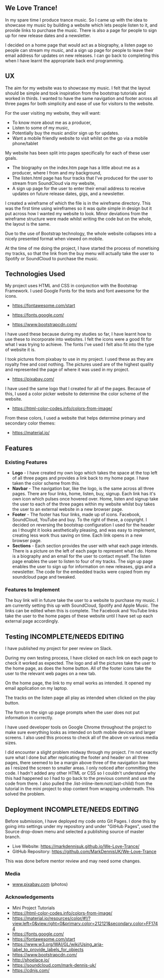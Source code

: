 ## We Love Trance!

In my spare time I produce trance music. So I came up with the idea to showcase my music by building a website which lets people listen to it, and provide links to purchase the music. There is also a page for people to sign up for new release dates and a newsletter.

I decided on a home page that would act as a biography, a listen page so people can stream my music, and a sign up page for people to leave their email address for updates on new releases. I can go back to completing this when I have learnt the appropriate back end programming.

## UX

The aim for my website was to showcase my music. I felt that the layout should be simple and took inspiration from the bootstrap tutorials and worked in thirds. I wanted to have the same navigation and footer across all three pages for both simplicity and ease of use for visitors to the website.

For the user visiting my website, they will want:

  * To know more about me as a producer,
  * Listen to some of my music,
  * Potentially buy the music and/or sign up for updates.
  * Want a mobile friendly website to visit whilst on the go via a mobile phone/tablet
  
My website has been split into pages specifically for each of these user goals. 

  * The biography on the index.htm page has a little about me as a producer, where I from and my background,
  * The listen.html page has four tracks that I've produced for the user to stream from SoundCloud via my website,
  * A sign up page for the user to enter their email address to receive updates on future release dates, gigs, and a newsletter.



I created a wireframe of which the file is in the wireframe directory. This was the first time using wireframes so it was quite simple in design but it put across how I wanted my website to look. Minor deviations from the wireframe structure were made whilst writing the code but on the whole, the layout is the same.

Due to the use of Bootstrap technology, the whole website collapses into a nicely presented format when viewed on mobile. 

At the time of me doing the project, I have started the process of monetising my tracks, so that the link from the buy menu will actually take the user to Spotify or SoundCloud to purchase the music.

## Technologies Used

My project uses HTML and CSS in conjunction with the Bootstrap Framework. I used Google Fonts for the texts and font awesome for the icons.

 * https://fontawesome.com/start

 * https://fonts.google.com/

 * https://www.bootstrapcdn.com/
 
I have used these because during my studies so far, I have learnt how to use these to incorporate into websites. I felt the icons were a good fit for what I was trying to achieve. The fonts I've used I felt also fit into the type of website it is.

I took pictures from pixabay to use in my project. I used these as they are royalty free and cost nothing. The pictures used are of the highest quality and represented the page of where it was used in my project.

 * https://pixabay.com/

I have used the same logo that I created for all of the pages. Because of this, I used a color picker website to determine the color scheme of the website.

 * https://html-color-codes.info/colors-from-image/
 
From these colors, I used a website that helps determine primary and secondary color themes:

 * https://material.io/

## Features

### Existing Features

 * **Logo** - I have created my own logo which takes the space at the top left of all three pages and provides a link back to my home page. I have taken the color scheme from this.
 * **Navbar** - The navigation bar, like the logo, is the same across all three pages. There are four links, home, listen, buy, signup. Each link has it's own icon which pulses once hovered over. Home, listen and signup take the user to each of the three pages within my website whilst buy takes the user to an external website in a new browser page.
 * **Footer** - The footer has four links, made up of icons. Facebook, SoundCloud, YouTube and buy. To the right of these, a copyright. I decided on reversing the bootstrap configuration I used for the header as I thought it looks aesthetically pleasing, and was easy to implement, creating less work thus saving on time. Each link opens in a new browser page.
 * **Sections** - Each section provides the user with what each page intends. There is a picture on the left of each page to represent what I do. Home is a biography and an email for the user to contact myself. The listen page enables the user to listen to four of my tracks. The sign up page enables the user to sign up for information on new releases, gigs and a newsletter. The code for the embedded tracks were copied from my soundcloud page and tweaked.
 
### Features to Implement

The buy link will in future take the user to a website to purchase my music. I am currently setting this up with SoundCloud, Spotify and Apple Music. The links can be edited when this is complete. The Facebook and YouTube links take the user to the home pages of these website until I have set up each external page accordingly.

## Testing INCOMPLETE/NEEDS EDITING

I have published my project for peer review on Slack.

During my own testing process, I have clicked on each link on each page to check it worked as expected. The logo and all the pictures take the user to the home page, as does the home button. All of the footer icons take the user to the relevant web pages on a new tab.

On the home page, the link to my email works as intended. It opened my email application on my laptop.

The tracks on the listen page all play as intended when clicked on the play button.

The form on the sign up page prompts when the user does not put information in correctly.

I have used developer tools on Google Chrome throughout the project to make sure everything looks as intended on both mobile devices and larger screens. I also used this process to check all of the above on various media sizes.

I did encounter a slight problem midway through my project. I'm not exactly sure what I done but after replicating the footer and header on all three pages, there seemed to be a margin above three of the navigation bar items as I resized the screen to smaller areas. I only noticed after committing the code. I hadn't added any other HTML or CSS so I couldn't understand why this had happened so I had to go back to the previous commit and use the code from there. I also pulled the .list-inline-item:not(:last-child) from the tutorial in the mini project to stop content from wrapping underneath. This solved the problem. 

## Deployment INCOMPLETE/NEEDS EDITING

Before submission, I have deployed my code onto Git Pages. I done this by going into settings under my repository and under "GitHub Pages", used the Source drop-down menu and selected a publishing source of master branch.

 * Live Website: https://markdennisuk.github.io/We-Love-Trance/
 * GitHub Repository: https://github.com/MarkDennisUK/We-Love-Trance

This was done before mentor review and may need some changes.

### Media

 * www.pixabay.com (photos)

### Acknowledgements

 * Mini Project Tutorials
 * https://html-color-codes.info/colors-from-image/
 * https://material.io/resources/color/#!/?view.left=0&view.right=0&primary.color=212121&secondary.color=FF1744
 * https://fonts.google.com/
 * https://fontawesome.com/start
 * https://www.w3.org/WAI/GL/wiki/Using_aria-label_to_provide_labels_for_objects
 * https://www.bootstrapcdn.com/
 * http://shoelace.io/
 * https://soundcloud.com/mark-dennis-uk/
 * https://cdnjs.com/
